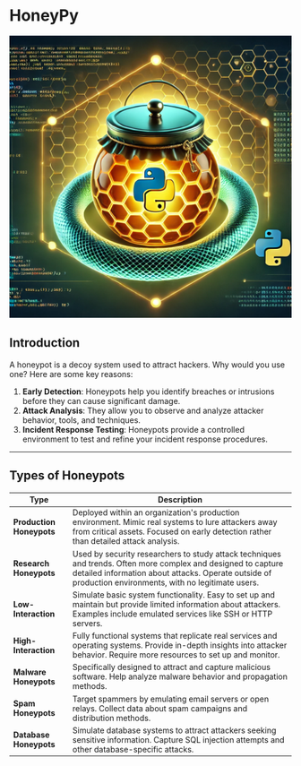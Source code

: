 # HoneyPy

![HoneyPy](assets/honeypy.png)

## Introduction

A honeypot is a decoy system used to attract hackers. Why would you use one? Here are some key reasons:

1. **Early Detection**: Honeypots help you identify breaches or intrusions before they can cause significant damage.
2. **Attack Analysis**: They allow you to observe and analyze attacker behavior, tools, and techniques.
3. **Incident Response Testing**: Honeypots provide a controlled environment to test and refine your incident response procedures.

---

## Types of Honeypots

| **Type**                | **Description**                                                                                       |
|-------------------------|-------------------------------------------------------------------------------------------------------|
| **Production Honeypots**| Deployed within an organization's production environment. Mimic real systems to lure attackers away from critical assets. Focused on early detection rather than detailed attack analysis. |
| **Research Honeypots**  | Used by security researchers to study attack techniques and trends. Often more complex and designed to capture detailed information about attacks. Operate outside of production environments, with no legitimate users. |
| **Low-Interaction**     | Simulate basic system functionality. Easy to set up and maintain but provide limited information about attackers. Examples include emulated services like SSH or HTTP servers. |
| **High-Interaction**    | Fully functional systems that replicate real services and operating systems. Provide in-depth insights into attacker behavior. Require more resources to set up and monitor. |
| **Malware Honeypots**   | Specifically designed to attract and capture malicious software. Help analyze malware behavior and propagation methods. |
| **Spam Honeypots**      | Target spammers by emulating email servers or open relays. Collect data about spam campaigns and distribution methods. |
| **Database Honeypots**  | Simulate database systems to attract attackers seeking sensitive information. Capture SQL injection attempts and other database-specific attacks. |
